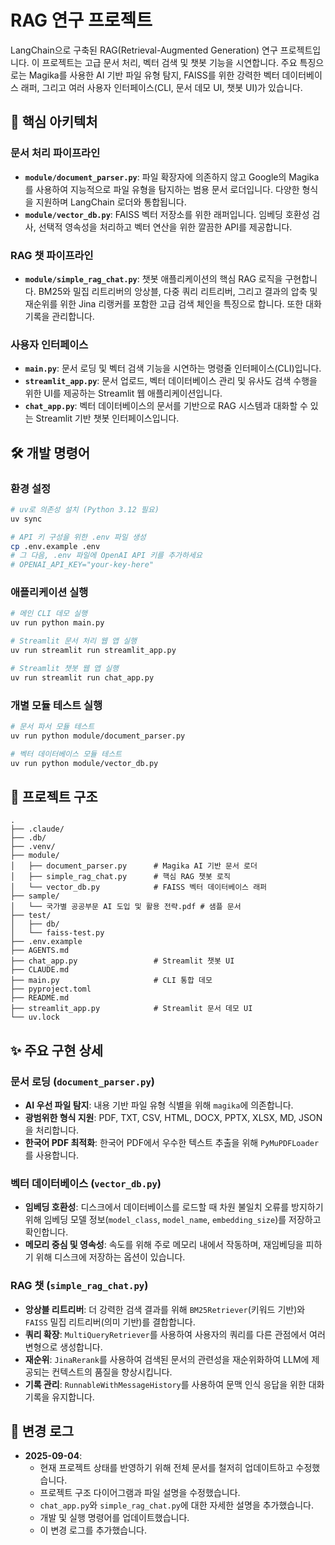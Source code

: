 # RAG 연구 프로젝트

LangChain으로 구축된 RAG(Retrieval-Augmented Generation) 연구 프로젝트입니다. 이 프로젝트는 고급 문서 처리, 벡터 검색 및 챗봇 기능을 시연합니다. 주요 특징으로는 Magika를 사용한 AI 기반 파일 유형 탐지, FAISS를 위한 강력한 벡터 데이터베이스 래퍼, 그리고 여러 사용자 인터페이스(CLI, 문서 데모 UI, 챗봇 UI)가 있습니다.

## 🚀 핵심 아키텍처

### 문서 처리 파이프라인
-   **`module/document_parser.py`**: 파일 확장자에 의존하지 않고 Google의 Magika를 사용하여 지능적으로 파일 유형을 탐지하는 범용 문서 로더입니다. 다양한 형식을 지원하며 LangChain 로더와 통합됩니다.
-   **`module/vector_db.py`**: FAISS 벡터 저장소를 위한 래퍼입니다. 임베딩 호환성 검사, 선택적 영속성을 처리하고 벡터 연산을 위한 깔끔한 API를 제공합니다.

### RAG 챗 파이프라인
-   **`module/simple_rag_chat.py`**: 챗봇 애플리케이션의 핵심 RAG 로직을 구현합니다. BM25와 밀집 리트리버의 앙상블, 다중 쿼리 리트리버, 그리고 결과의 압축 및 재순위를 위한 Jina 리랭커를 포함한 고급 검색 체인을 특징으로 합니다. 또한 대화 기록을 관리합니다.

### 사용자 인터페이스
-   **`main.py`**: 문서 로딩 및 벡터 검색 기능을 시연하는 명령줄 인터페이스(CLI)입니다.
-   **`streamlit_app.py`**: 문서 업로드, 벡터 데이터베이스 관리 및 유사도 검색 수행을 위한 UI를 제공하는 Streamlit 웹 애플리케이션입니다.
-   **`chat_app.py`**: 벡터 데이터베이스의 문서를 기반으로 RAG 시스템과 대화할 수 있는 Streamlit 기반 챗봇 인터페이스입니다.

## 🛠️ 개발 명령어

### 환경 설정

```bash
# uv로 의존성 설치 (Python 3.12 필요)
uv sync

# API 키 구성을 위한 .env 파일 생성
cp .env.example .env
# 그 다음, .env 파일에 OpenAI API 키를 추가하세요
# OPENAI_API_KEY="your-key-here"
```

### 애플리케이션 실행

```bash
# 메인 CLI 데모 실행
uv run python main.py

# Streamlit 문서 처리 웹 앱 실행
uv run streamlit run streamlit_app.py

# Streamlit 챗봇 웹 앱 실행
uv run streamlit run chat_app.py
```

### 개별 모듈 테스트 실행

```bash
# 문서 파서 모듈 테스트
uv run python module/document_parser.py

# 벡터 데이터베이스 모듈 테스트
uv run python module/vector_db.py
```

## 📁 프로젝트 구조

```text
.
├── .claude/
├── .db/
├── .venv/
├── module/
│   ├── document_parser.py      # Magika AI 기반 문서 로더
│   ├── simple_rag_chat.py      # 핵심 RAG 챗봇 로직
│   └── vector_db.py            # FAISS 벡터 데이터베이스 래퍼
├── sample/
│   └── 국가별 공공부문 AI 도입 및 활용 전략.pdf # 샘플 문서
├── test/
│   ├── db/
│   └── faiss-test.py
├── .env.example
├── AGENTS.md
├── chat_app.py                 # Streamlit 챗봇 UI
├── CLAUDE.md
├── main.py                     # CLI 통합 데모
├── pyproject.toml
├── README.md
├── streamlit_app.py            # Streamlit 문서 데모 UI
└── uv.lock
```

## ✨ 주요 구현 상세

### 문서 로딩 (`document_parser.py`)
-   **AI 우선 파일 탐지**: 내용 기반 파일 유형 식별을 위해 `magika`에 의존합니다.
-   **광범위한 형식 지원**: PDF, TXT, CSV, HTML, DOCX, PPTX, XLSX, MD, JSON을 처리합니다.
-   **한국어 PDF 최적화**: 한국어 PDF에서 우수한 텍스트 추출을 위해 `PyMuPDFLoader`를 사용합니다.

### 벡터 데이터베이스 (`vector_db.py`)
-   **임베딩 호환성**: 디스크에서 데이터베이스를 로드할 때 차원 불일치 오류를 방지하기 위해 임베딩 모델 정보(`model_class`, `model_name`, `embedding_size`)를 저장하고 확인합니다.
-   **메모리 중심 및 영속성**: 속도를 위해 주로 메모리 내에서 작동하며, 재임베딩을 피하기 위해 디스크에 저장하는 옵션이 있습니다.

### RAG 챗 (`simple_rag_chat.py`)
-   **앙상블 리트리버**: 더 강력한 검색 결과를 위해 `BM25Retriever`(키워드 기반)와 `FAISS` 밀집 리트리버(의미 기반)를 결합합니다.
-   **쿼리 확장**: `MultiQueryRetriever`를 사용하여 사용자의 쿼리를 다른 관점에서 여러 변형으로 생성합니다.
-   **재순위**: `JinaRerank`를 사용하여 검색된 문서의 관련성을 재순위화하여 LLM에 제공되는 컨텍스트의 품질을 향상시킵니다.
-   **기록 관리**: `RunnableWithMessageHistory`를 사용하여 문맥 인식 응답을 위한 대화 기록을 유지합니다.

## 🔄 변경 로그

-   **2025-09-04**:
    -   현재 프로젝트 상태를 반영하기 위해 전체 문서를 철저히 업데이트하고 수정했습니다.
    -   프로젝트 구조 다이어그램과 파일 설명을 수정했습니다.
    -   `chat_app.py`와 `simple_rag_chat.py`에 대한 자세한 설명을 추가했습니다.
    -   개발 및 실행 명령어를 업데이트했습니다.
    -   이 변경 로그를 추가했습니다.

